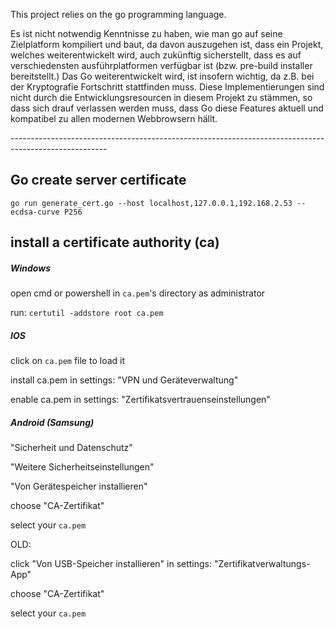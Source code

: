 This project relies on the go programming language.

Es ist nicht notwendig Kenntnisse zu haben, wie man go auf seine Zielplatform kompiliert und baut, da davon auszugehen ist, dass ein Projekt, welches weiterentwickelt wird, auch zukünftig sicherstellt, dass es auf verschiedensten ausführplatformen verfügbar ist (bzw. pre-build installer bereitstellt.)
Das Go weiterentwickelt wird, ist insofern wichtig, da z.B. bei der Kryptografie Fortschritt stattfinden muss. Diese Implementierungen sind nicht durch die Entwicklungsresourcen in diesem Projekt zu stämmen, so dass sich drauf verlassen werden muss, dass Go diese Features aktuell und kompatibel zu allen modernen Webbrowsern hällt.

<p>------------------------------------------------------------------------------------------------------</p>

<h2>Go create server certificate</h2>
<code>go run generate_cert.go --host localhost,127.0.0.1,192.168.2.53 --ecdsa-curve P256</code>

<h2>install a certificate authority (ca)</h2>

<h5>Windows</h5>
<p>open cmd or powershell in <code>ca.pem</code>'s directory as administrator</p>
<p>run: <code>certutil -addstore root ca.pem</code></p>

<h5>IOS</h5>
<p>click on <code>ca.pem</code> file to load it</p>
<p>install ca.pem in settings: "VPN und Geräteverwaltung"</p>
<p>enable ca.pem in settings: "Zertifikatsvertrauenseinstellungen"</p>

<h5>Android (Samsung)</h5>
<p>"Sicherheit und Datenschutz"</p>
<p>"Weitere Sicherheitseinstellungen"</p>
<p>"Von Gerätespeicher installieren"</p>
<p>choose "CA-Zertifikat"</p>
<p>select your <code>ca.pem</code></p>
<p>OLD:</p>
<p>click "Von USB-Speicher installieren" in settings: "Zertifikatverwaltungs-App"</p>
<p>choose "CA-Zertifikat"</p>
<p>select your <code>ca.pem</code></p>
